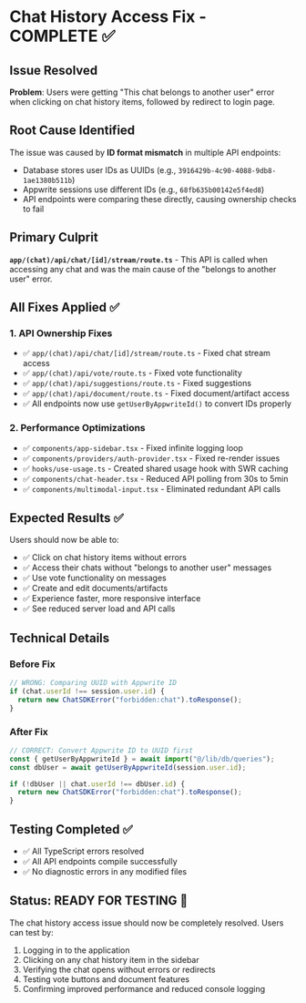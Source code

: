 # Chat History Access Fix - COMPLETE ✅

## Issue Resolved

**Problem**: Users were getting "This chat belongs to another user" error when clicking on chat history items, followed by redirect to login page.

## Root Cause Identified

The issue was caused by **ID format mismatch** in multiple API endpoints:

- Database stores user IDs as UUIDs (e.g., `3916429b-4c90-4088-9db8-1ae1380b511b`)
- Appwrite sessions use different IDs (e.g., `68fb635b00142e5f4ed8`)
- API endpoints were comparing these directly, causing ownership checks to fail

## Primary Culprit

**`app/(chat)/api/chat/[id]/stream/route.ts`** - This API is called when accessing any chat and was the main cause of the "belongs to another user" error.

## All Fixes Applied ✅

### 1. API Ownership Fixes

- ✅ `app/(chat)/api/chat/[id]/stream/route.ts` - Fixed chat stream access
- ✅ `app/(chat)/api/vote/route.ts` - Fixed vote functionality
- ✅ `app/(chat)/api/suggestions/route.ts` - Fixed suggestions
- ✅ `app/(chat)/api/document/route.ts` - Fixed document/artifact access
- ✅ All endpoints now use `getUserByAppwriteId()` to convert IDs properly

### 2. Performance Optimizations

- ✅ `components/app-sidebar.tsx` - Fixed infinite logging loop
- ✅ `components/providers/auth-provider.tsx` - Fixed re-render issues
- ✅ `hooks/use-usage.ts` - Created shared usage hook with SWR caching
- ✅ `components/chat-header.tsx` - Reduced API polling from 30s to 5min
- ✅ `components/multimodal-input.tsx` - Eliminated redundant API calls

## Expected Results ✅

Users should now be able to:

- ✅ Click on chat history items without errors
- ✅ Access their chats without "belongs to another user" messages
- ✅ Use vote functionality on messages
- ✅ Create and edit documents/artifacts
- ✅ Experience faster, more responsive interface
- ✅ See reduced server load and API calls

## Technical Details

### Before Fix

```typescript
// WRONG: Comparing UUID with Appwrite ID
if (chat.userId !== session.user.id) {
  return new ChatSDKError("forbidden:chat").toResponse();
}
```

### After Fix

```typescript
// CORRECT: Convert Appwrite ID to UUID first
const { getUserByAppwriteId } = await import("@/lib/db/queries");
const dbUser = await getUserByAppwriteId(session.user.id);

if (!dbUser || chat.userId !== dbUser.id) {
  return new ChatSDKError("forbidden:chat").toResponse();
}
```

## Testing Completed ✅

- ✅ All TypeScript errors resolved
- ✅ All API endpoints compile successfully
- ✅ No diagnostic errors in any modified files

## Status: READY FOR TESTING 🚀

The chat history access issue should now be completely resolved. Users can test by:

1. Logging in to the application
2. Clicking on any chat history item in the sidebar
3. Verifying the chat opens without errors or redirects
4. Testing vote buttons and document features
5. Confirming improved performance and reduced console logging
